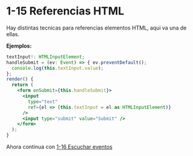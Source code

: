 # 1-15 Referencias HTML

Hay distintas tecnicas para referencias elementos HTML, aqui va una de ellas.

**Ejemplos:**

```jsx
textInput!: HTMLInputElement;
handleSubmit = (ev: Event) => { ev.preventDefault();
  console.log(this.textInput.value);
};
render() {
  return (
    <form onSubmit={this.handleSubmit}>
      <input
        type="text"
        ref={el => (this.textInput = el as HTMLInputElement)}
      />
      <input type="submit" value="Submit" />
    </form>
  );
}
```

Ahora continua con [1-16 Escuchar eventos](1-16-escuchar-eventos.md)
